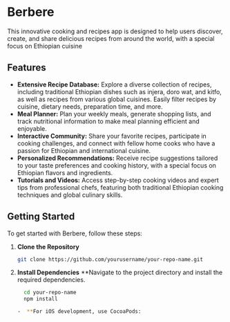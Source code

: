 # Berbere
This innovative cooking and recipes app is designed to help users discover, create, and share delicious recipes from around the world, with a special focus on Ethiopian cuisine

## Features

- **Extensive Recipe Database:** Explore a diverse collection of recipes, including traditional Ethiopian dishes such as injera, doro wat, and kitfo, as well as recipes from various global cuisines. Easily filter recipes by cuisine, dietary needs, preparation time, and more.
- **Meal Planner:** Plan your weekly meals, generate shopping lists, and track nutritional information to make meal planning efficient and enjoyable.
- **Interactive Community:** Share your favorite recipes, participate in cooking challenges, and connect with fellow home cooks who have a passion for Ethiopian and international cuisine.
- **Personalized Recommendations:** Receive recipe suggestions tailored to your taste preferences and cooking history, with a special focus on Ethiopian flavors and ingredients.
- **Tutorials and Videos:** Access step-by-step cooking videos and expert tips from professional chefs, featuring both traditional Ethiopian cooking techniques and global culinary skills.

## Getting Started

To get started with Berbere, follow these steps:

1. **Clone the Repository**

   ```bash
   git clone https://github.com/yourusername/your-repo-name.git
   
2. **Install Dependencies** 
   **Navigate to the project directory and install the required dependencies.

    ```bash
      cd your-repo-name
      npm install

    -  **For iOS development, use CocoaPods:
